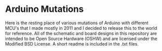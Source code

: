 Arduino Mutations
============

Here is the resting place of various mutations of Arduino with different MCU's that
I made mostly in 2011 and I decided to release this to the world for reference.
All of the schematic and board designs in this repository are intended to be Open
Source Hardware (OSHW) and are licensed under the Modified BSD License. A short
readme is included in the <name>.txt files.